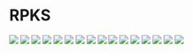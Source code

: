 # RPKS

![](./screenshots/Git.png)
![](./screenshots/Create_repository.png)
![](./screenshots/Repository.png)
![](./screenshots/Docker_install.png)
![](./screenshots/Add_new_user.png)
![](./screenshots/Docker_main_menu.png)
![](./screenshots/Clone_reposetory.png)
![](./screenshots/Build.png)
![](./screenshots/Docker_new.png)
![](./screenshots/Run_container.png)
![](./screenshots/Congratulations.png)
![](./screenshots/Search.png)
![](./screenshots/Container.png)
![](./screenshots/Clone_homework_repository.png)
![](./screenshots/Cummit.png)
![](./screenshots/Cummit_success.png)

